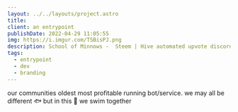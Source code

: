 ```yaml
---
layout: ../../layouts/project.astro
title: 
client: an entrypoint
publishDate: 2022-04-29 11:05:55
img: https://i.imgur.com/TSBisPJ.png
description: School of Minnows -  Steem | Hive automated upvote discord bot
tags:
  - entrypoint
  - dev
  - branding
---
```


our communities oldest most profitable running bot/service. we may all be different 🐟 but in this 🏫 we swim together
